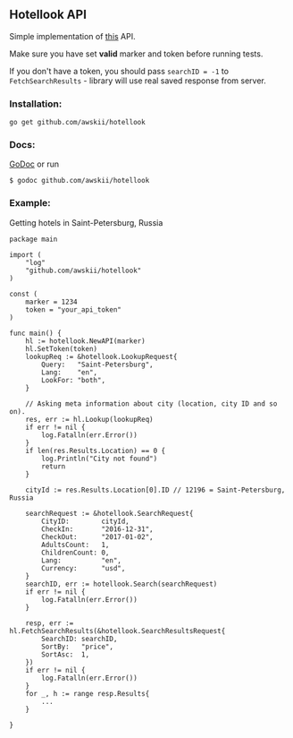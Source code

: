 ## Hotellook API

Simple implementation of [this](https://support.travelpayouts.com/hc/ru/articles/203956133-API-поиска-отелей) API. 

Make sure you have set **valid** marker and token before running tests.

If you don't have a token, you should pass `searchID = -1` to `FetchSearchResults` - library will use real saved response from server.

### Installation:
`go get github.com/awskii/hotellook`

### Docs:
[GoDoc](https://godoc.org/github.com/awskii/hotellook) or run

`$ godoc github.com/awskii/hotellook`

### Example:

Getting hotels in Saint-Petersburg, Russia
```
package main

import (
    "log"
    "github.com/awskii/hotellook"
)

const (
    marker = 1234
    token = "your_api_token"
)

func main() {
    hl := hotellook.NewAPI(marker)
    hl.SetToken(token)
    lookupReq := &hotellook.LookupRequest{
        Query:   "Saint-Petersburg",
        Lang:    "en",
        LookFor: "both",
    }

    // Asking meta information about city (location, city ID and so on).
    res, err := hl.Lookup(lookupReq)
    if err != nil {
        log.Fatalln(err.Error())
    }
    if len(res.Results.Location) == 0 {
        log.Println("City not found")
        return
    }

    cityId := res.Results.Location[0].ID // 12196 = Saint-Petersburg, Russia 

    searchRequest := &hotellook.SearchRequest{
        CityID:        cityId,
        CheckIn:       "2016-12-31",
        CheckOut:      "2017-01-02",
        AdultsCount:   1,
        ChildrenCount: 0,
        Lang:          "en",
        Currency:      "usd",
    }
    searchID, err := hotellook.Search(searchRequest)
    if err != nil {
        log.Fatalln(err.Error())
    }

    resp, err := hl.FetchSearchResults(&hotellook.SearchResultsRequest{
        SearchID: searchID,
        SortBy:   "price",
        SortAsc:  1,
    })
    if err != nil {
        log.Fatalln(err.Error())
    }
    for _, h := range resp.Results{
        ...
    }

}
```

